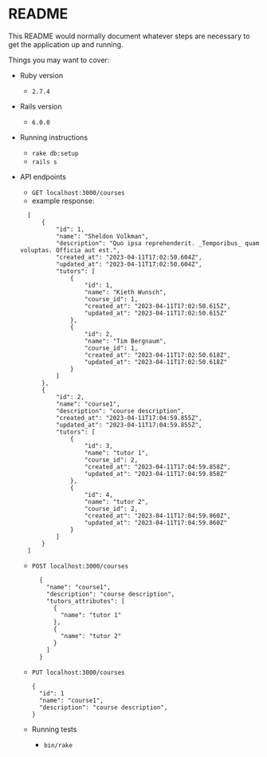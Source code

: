 # README

This README would normally document whatever steps are necessary to get the
application up and running.

Things you may want to cover:

* Ruby version
  * `2.7.4`

* Rails version
  * `6.0.0`
 
* Running instructions
  * `rake db:setup`
  * `rails s`


* API endpoints
  * `GET localhost:3000/courses`
   * example response:
   ```
     [
         {
             "id": 1,
             "name": "Sheldon Volkman",
             "description": "Quo ipsa reprehenderit. _Temporibus_ quam voluptas. Officia aut est.",
             "created_at": "2023-04-11T17:02:50.604Z",
             "updated_at": "2023-04-11T17:02:50.604Z",
             "tutors": [
                 {
                     "id": 1,
                     "name": "Kieth Wunsch",
                     "course_id": 1,
                     "created_at": "2023-04-11T17:02:50.615Z",
                     "updated_at": "2023-04-11T17:02:50.615Z"
                 },
                 {
                     "id": 2,
                     "name": "Tim Bergnaum",
                     "course_id": 1,
                     "created_at": "2023-04-11T17:02:50.618Z",
                     "updated_at": "2023-04-11T17:02:50.618Z"
                 }
             ]
         },
         {
             "id": 2,
             "name": "course1",
             "description": "course description",
             "created_at": "2023-04-11T17:04:59.855Z",
             "updated_at": "2023-04-11T17:04:59.855Z",
             "tutors": [
                 {
                     "id": 3,
                     "name": "tutor 1",
                     "course_id": 2,
                     "created_at": "2023-04-11T17:04:59.858Z",
                     "updated_at": "2023-04-11T17:04:59.858Z"
                 },
                 {
                     "id": 4,
                     "name": "tutor 2",
                     "course_id": 2,
                     "created_at": "2023-04-11T17:04:59.860Z",
                     "updated_at": "2023-04-11T17:04:59.860Z"
                 }
             ]
         }
     ]
   ```

  * `POST localhost:3000/courses`
    ```
      {
        "name": "course1",
        "description": "course description",
        "tutors_attributes": [
          {
            "name": "tutor 1"
          },
          {
            "name": "tutor 2"
          }
        ]
      }
     ```
     
  * `PUT localhost:3000/courses`
      ```
      {
        "id": 1
        "name": "course1",
        "description": "course description",
      }
      ```
      
  * Running tests
    * `bin/rake`
